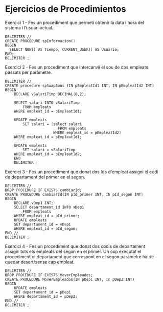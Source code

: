 # Ejercicios de Procedimientos
Exercici 1 -  Fes un procediment que permeti obtenir la data i hora del sistema i l’usuari actual. 
```Mysql
DELIMITER //
CREATE PROCEDURE spInformacion()
BEGIN
  SELECT NOW() AS Tiempo, CURRENT_USER() AS Usuario;
END;
DELIMITER ;
```

Exercici 2 -  Fes un procediment que intercanvii el sou de dos empleats passats per paràmetre.
```Mysql
DELIMITER //
CREATE procedure spSwapSous (IN pEmpleatId1 INT, IN pEmpleatId2 INT)
BEGIN
	DECLARE vSalariTimp DECIMAL(8,2);
    
    SELECT salari INTO vSalariTimp
		FROM empleats
	WHERE empleat_id = pEmpleatId1;
    
    UPDATE empleats
		SET salari = (select salari
						FROM empleats
					  WHERE empleat_id = pEmpleatId2)
	WHERE empleat_id = pEmpleatId1;
    
    UPDATE empleats
		SET salari = vSalariTimp
	WHERE empleat_id = pEmpleatId2;
    END
    DELIMITER ;
```
Exercici 3 - Fes un procediment que donat dos Ids d'empleat assigni el codi de
departament del primer en el segon.
```mysql
DELIMITER //
DROP PROCEDURE IF EXISTS cambiarId;
CREATE PROCEDURE cambiarId(IN pId_primer INT, IN pId_segon INT)
BEGIN
	DECLARE vDep1 INT;
    SELECT departament_id INTO vDep1
		FROM empleats
	WHERE empleat_id = pId_primer;
    UPDATE empleats
    SET departament_id = vDep1
    WHERE empleat_id = pId_segon;
END //
DELIMITER ;
```
Exercici 4 - Fes un procediment que donat dos codis de departament assigni tots els
empleats del segon en el primer. Un cop executat el procediment el departament que
correspont en el segon paràmetre ha de quedar desert/sense cap empleat.
```mysql
DELIMITER //
DROP PROCEDURE IF EXISTS MoverEmpleados;
CREATE PROCEDURE MoverEmpleados(IN pDep1 INT, In pDep2 INT)
BEGIN
	UPDATE empleats
	SET departament_id = pDep1
    WHERE departament_id = pDep2;
END //
DELIMITER ;
```
